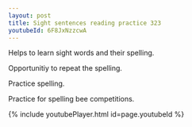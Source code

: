 ```yaml
---
layout: post
title: Sight sentences reading practice 323
youtubeId: 6F8JxNzzcwA
---
```

 
 
Helps to learn sight words and their spelling.

Opportunitiy to repeat the spelling. 

Practice spelling. 
 
Practice for spelling bee competitions. 
 
{% include youtubePlayer.html id=page.youtubeId %}
 
 
